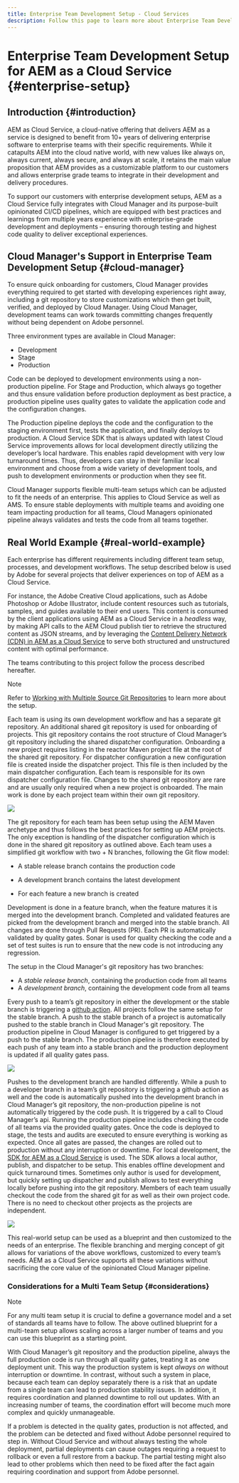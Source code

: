 ```yaml
---
title: Enterprise Team Development Setup - Cloud Services
description: Follow this page to learn more about Enterprise Team Development Setup
---
```

# Enterprise Team Development Setup for AEM as a Cloud Service {#enterprise-setup}

## Introduction {#introduction}

AEM as Cloud Service, a cloud-native offering that delivers AEM as a service is designed to benefit from 10+ years of delivering enterprise software to enterprise teams with their specific requirements. While it catapults AEM into the cloud native world, with new values like always on, always current, always secure, and always at scale, it retains the main value proposition that AEM provides as a customizable platform to our customers and allows enterprise grade teams to integrate in their development and delivery procedures.

To support our customers with enterprise development setups, AEM as a Cloud Service fully integrates with Cloud Manager and its purpose-built opinionated CI/CD pipelines, which are equipped with best practices and learnings from multiple years experience with enterprise-grade development and deployments – ensuring thorough testing and highest code quality to deliver exceptional experiences.

## Cloud Manager's Support in Enterprise Team Development Setup {#cloud-manager}

To ensure quick onboarding for customers, Cloud Manager provides everything required to get started with developing experiences right away, including a git repository to store customizations which then get built, verified, and deployed by Cloud Manager.
Using Cloud Manager, development teams can work towards committing changes frequently without being dependent on Adobe personnel. 

Three environment types are available in Cloud Manager: 

* Development
* Stage
* Production 

Code can be deployed to development environments using a non-production pipeline. For Stage and Production, which always go together and thus ensure validation before production deployment as best practice, a production pipeline uses quality gates to validate the application code and the configuration changes. 

The Production pipeline deploys the code and the configuration to the staging environment first, tests the application, and finally deploys to production.
A Cloud Service SDK that is always updated with latest Cloud Service improvements allows for local development directly utilizing the developer’s local hardware. This enables rapid development with very low turnaround times. Thus, developers can stay in their familiar local environment and choose from a wide variety of development tools, and push to development environments or production when they see fit. 

Cloud Manager supports flexible multi-team setups which can be adjusted to fit the needs of an enterprise. This applies to Cloud Service as well as AMS. To ensure stable deployments with multiple teams and avoiding one team impacting production for all teams, Cloud Managers opinionated pipeline always validates and tests the code from all teams together.


## Real World Example {#real-world-example}

Each enterprise has different requirements including different team setup, processes, and development workflows. The setup described below is used by Adobe for several projects that deliver experiences on top of AEM as a Cloud Service.

For instance, the Adobe Creative Cloud applications, such as Adobe Photoshop or Adobe Illustrator, include content resources such as tutorials, samples, and guides available to their end users. This content is consumed by the client applications using AEM as a Cloud Service in a *headless* way, by making API calls to the AEM Cloud publish tier to retrieve the structured content as JSON streams, and by leveraging the [Content Delivery Network (CDN) in AEM as a Cloud Service](https://experienceleague.adobe.com/docs/experience-manager-cloud-service/implementing/content-delivery/cdn.html?lang=en#content-delivery) to serve both structured and unstructured content with optimal performance.

The teams contributing to this project follow the process described hereafter.

>[!NOTE]
>Refer to [Working with Multiple Source Git Repositories](https://experienceleague.adobe.com/docs/experience-manager-cloud-manager/using/managing-code/working-with-multiple-source-git-repos.html#managing-code) to learn more about the setup. 

Each team is using its own development workflow and has a separate git repository. An additional shared git repository is used for onboarding of projects. This git repository contains the root structure of Cloud Manager’s git repository including the shared dispatcher configuration. Onboarding a new project requires listing in the reactor Maven project file at the root of the shared git repository. For dispatcher configuration a new configuration file is created inside the dispatcher project. This file is then included by the main dispatcher configuration. Each team is responsible for its own dispatcher configuration file. Changes to the shared git repository are rare and are usually only required when a new project is onboarded. The main work is done by each project team within their own git repository.
 
![](assets/team-setup1.png)

The git repository for each team has been setup using the AEM Maven archetype and thus follows the best practices for setting up AEM projects. The only exception is handling of the dispatcher configuration which is done in the shared git repository as outlined above.
Each team uses a simplified git workflow with two + N branches, following the Git flow model:

* A stable release branch contains the production code

* A development branch contains the latest development

* For each feature a new branch is created


Development is done in a feature branch, when the feature matures it is merged into the development branch. Completed and validated features are picked from the development branch and merged into the stable branch. All changes are done through Pull Requests (PR). Each PR is automatically validated by quality gates. Sonar is used for quality checking the code and a set of test suites is run to ensure that the new code is not introducing any regression.

The setup in the Cloud Manager's git repository has two branches:

* A *stable release branch*, containing the production code from all teams
* A *development branch*, containing the development code from all teams

Every push to a team’s git repository in either the development or the stable branch is triggering a [github action](https://experienceleague.adobe.com/docs/experience-manager-cloud-manager/using/managing-code/working-with-multiple-source-git-repos.html?lang=en#managing-code). All projects follow the same setup for the stable branch. A push to the stable branch of a project is automatically pushed to the stable branch in Cloud Manager's git repository. The production pipeline in Cloud Manager is configured to get triggered by a push to the stable branch. The production pipeline is therefore executed by each push of any team into a stable branch and the production deployment is updated if all quality gates pass.

![](assets/team-setup2.png)
 
Pushes to the development branch are handled differently. While a push to a developer branch in a team’s git repository is triggering a github action as well and the code is automatically pushed into the development branch in Cloud Manager’s git repository, the non-production pipeline is not automatically triggered by the code push. It is triggered by a call to Cloud Manager’s api.
Running the production pipeline includes checking the code of all teams via the provided quality gates. Once the code is deployed to stage, the tests and audits are executed to ensure everything is working as expected. Once all gates are passed, the changes are rolled out to production without any interruption or downtime.
For local development, the [SDK for AEM as a Cloud Service](https://experienceleague.adobe.com/docs/experience-manager-cloud-service/implementing/developing/aem-as-a-cloud-service-sdk.html?lang=en#developing) is used. The SDK allows a local author, publish, and dispatcher to be setup. This enables offline development and quick turnaround times. Sometimes only author is used for development, but quickly setting up dispatcher and publish allows to test everything locally before pushing into the git repository. Members of each team usually checkout the code from the shared git for as well as their own project code. There is no need to checkout other projects as the projects are independent.

![](assets/team-setup3.png)
 
This real-world setup can be used as a blueprint and then customized to the needs of an enterprise. The flexible branching and merging concept of git allows for variations of the above workflows, customized to every team’s needs. AEM as a Cloud Service supports all these variations without sacrificing the core value of the opinionated Cloud Manager pipeline.

### Considerations for a Multi Team Setup {#considerations}

>[!NOTE]
>For any multi team setup it is crucial to define a governance model and a set of standards all teams have to follow. The above outlined blueprint for a multi-team setup allows scaling across a larger number of teams and you can use this blueprint as a starting point.

With Cloud Manager’s git repository and the production pipeline, always the full production code is run through all quality gates, treating it as one deployment unit. This way the production system is kept *always on* without interruption or downtime.
In contrast, without such a system in place, because each team can deploy separately there is a risk that an update from a single team can lead to production stability issues. In addition, it requires coordination and planned downtime to roll out updates. With an increasing number of teams, the coordination effort will become much more complex and quickly unmanageable.

If a problem is detected in the quality gates, production is not affected, and the problem can be detected and fixed without Adobe personnel required to step in. Without Cloud Service and without always testing the whole deployment, partial deployments can cause outages requiring a request to rollback or even a full restore from a backup. The partial testing might also lead to other problems which then need to be fixed after the fact again requiring coordination and support from Adobe personnel.